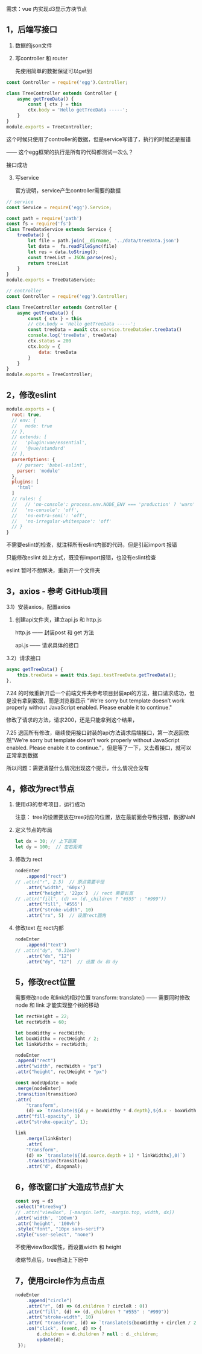 需求：vue 内实现d3显示方块节点

## 1，后端写接口

1. 数据的json文件

2. 写controller 和 router

   先使用简单的数据保证可以get到

```js
const Controller = require('egg').Controller;

class TreeController extends Controller {
    async getTreeData() {
        const { ctx } = this
        ctx.body = 'Hello getTreeData -----';
    }
}
module.exports = TreeController;
```

这个时候只使用了controller的数据，但是service写错了，执行的时候还是报错

—— 这个egg框架的执行是所有的代码都测试一次么？

接口成功

3. 写service

   官方说明，service产生controller需要的数据

```js
// service
const Service = require('egg').Service;

const path = require('path')
const fs = require('fs')
class TreeDataService extends Service {
    treeData() {
        let file = path.join(__dirname, '../data/treeData.json')
        let data =  fs.readFileSync(file)
        let res = data.toString();
        const treeList = JSON.parse(res);
        return treeList
    }
}
module.exports = TreeDataService;
```

```js
// controller
const Controller = require('egg').Controller;

class TreeController extends Controller {
    async getTreeData() {
        const { ctx } = this
        // ctx.body = 'Hello getTreeData -----';
        const treeData = await ctx.service.treeDataSer.treeData()
        console.log('treeData', treeData)
        ctx.status = 200
        ctx.body = {
            data: treeData
        }
    }
}
module.exports = TreeController;
```

## 2，修改eslint

```js
module.exports = {
  root: true,
  // env: {
  //   node: true
  // },
  // extends: [
  //   'plugin:vue/essential',
  //   '@vue/standard'
  // ],
  parserOptions: {
    // parser: 'babel-eslint',
    parser: 'module'
  },
  plugins: [
    'html'
  ]
  // rules: {
  //   // 'no-console': process.env.NODE_ENV === 'production' ? 'warn' : 'off',
  //   'no-console': 'off',
  //   'no-extra-semi': 'off',
  //   'no-irregular-whitespace': 'off'
  // }
}
```

不需要eslint的检查，就注释所有eslint内部的代码，但是引起import 报错

只能修改eslint 如上方式，既没有import报错，也没有eslint检查

eslint 暂时不想解决，重新开一个文件夹

## 3，axios - 参考 GitHub项目

3.1）安装axios，配置axios

1. 创建api文件夹，建立api.js 和 http.js

    http.js —— 封装post 和 get 方法

   api.js —— 请求具体的接口

3.2）请求接口

```js
async getTreeData() {
    this.treeData = await this.$api.testTreeData.getTreeData();
},
```

7.24 的时候重新开启一个前端文件夹参考项目封装api的方法，接口请求成功，但是没有拿到数据，而是浏览器显示 "We’re sorry but template doesn’t work properly without JavaScript enabled. Please enable it to continue."

修改了请求的方法，请求200，还是只能拿到这个结果，

7.25 退回所有修改，继续使用接口封装的api方法请求后端接口，第一次返回依然"We’re sorry but template doesn’t work properly without JavaScript enabled. Please enable it to continue."，但是等了一下，又去看接口，就可以正常拿到数据

所以问题：需要清楚什么情况出现这个提示，什么情况会没有

## 4，修改为rect节点

1. 使用d3的参考项目，运行成功

   注意： tree的设置要放在tree对应的位置，放在最前面会导致报错，数据NaN

2. 定义节点的布局

   ```js
   let dx = 30; // 上下距离
   let dy = 100;  // 左右距离
   ```

3. 修改为 rect

   ```js
   nodeEnter
       .append("rect")
   // .attr("r", 2.5)  // 原点需要半径
       .attr("width", '60px')
       .attr("height", '22px')  // rect 需要长宽
   // .attr("fill", (d) => (d._children ? "#555" : "#999"))
       .attr("fill", '#555')
       .attr("stroke-width", 10) 
       .attr("rx", 5)  // 设置rect圆角
   ```

4. 修改text 在 rect内部

   ```js
   nodeEnter
       .append("text")
   // .attr("dy", "0.31em")
       .attr("dx", "12")
       .attr("dy", "12")  // 设置 dx 和 dy
   ```

   ## 5，修改rect位置

   需要修改node 和link的相对位置 transform: translate()  —— 需要同时修改node 和 link 才能实现整个树的移动

   ```js
   let rectHeight = 22;
   let rectWidth = 60;
   
   let boxWidthy = rectWidth;
   let boxWidthx = rectHeight / 2;
   let linkWidthx = rectWidth;
   
   nodeEnter
   .append("rect")
   .attr("width", rectWidth + "px")
   .attr("height", rectHeight + "px")
   
   const nodeUpdate = node
   .merge(nodeEnter)
   .transition(transition)
   .attr(
       "transform",
       (d) => `translate(${d.y + boxWidthy * d.depth},${d.x - boxWidthx})`)
   .attr("fill-opacity", 1)
   .attr("stroke-opacity", 1);
   
   link
       .merge(linkEnter)
       .attr(
       "transform",
       (d) => `translate(${(d.source.depth + 1) * linkWidthx},0)`)
       .transition(transition)
       .attr("d", diagonal);
   ```

   ## 6，修改窗口扩大造成节点扩大

   ```js
   const svg = d3
   .select("#treeSvg")
   // .attr("viewBox", [-margin.left, -margin.top, width, dx])
   .attr('width', '100vm')
   .attr('height', '100vh')
   .style("font", "10px sans-serif")
   .style("user-select", "none")
   ```

   不使用viewBox属性，而设置width 和 height

   收缩节点后，tree自动上下居中

   

   ## 7，使用circle作为点击点

   ```js
   nodeEnter
       .append("circle")
       .attr("r", (d) => (d.children ? circleR : 0))
       .attr("fill", (d) => (d._children ? "#555" : "#999"))
       .attr("stroke-width", 10)
       .attr( "transform", (d) => `translate(${boxWidthy + circleR / 2},${boxWidthx})`)
       .on("click", (event, d) => {
           d.children = d.children ? null : d._children;
           update(d);
   	});
   ```

   





